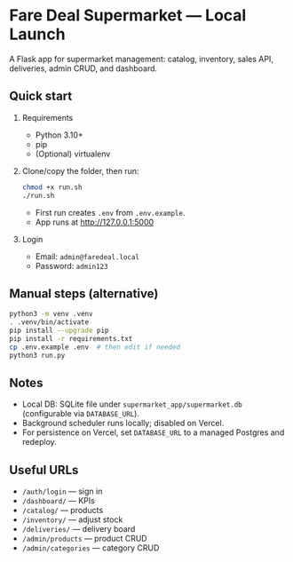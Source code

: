 # Fare Deal Supermarket — Local Launch

A Flask app for supermarket management: catalog, inventory, sales API, deliveries, admin CRUD, and dashboard.

## Quick start

1. Requirements
   - Python 3.10+
   - pip
   - (Optional) virtualenv

2. Clone/copy the folder, then run:
   ```bash
   chmod +x run.sh
   ./run.sh
   ```
   - First run creates `.env` from `.env.example`.
   - App runs at http://127.0.0.1:5000

3. Login
   - Email: `admin@faredeal.local`
   - Password: `admin123`

## Manual steps (alternative)
```bash
python3 -m venv .venv
. .venv/bin/activate
pip install --upgrade pip
pip install -r requirements.txt
cp .env.example .env  # then edit if needed
python3 run.py
```

## Notes
- Local DB: SQLite file under `supermarket_app/supermarket.db` (configurable via `DATABASE_URL`).
- Background scheduler runs locally; disabled on Vercel.
- For persistence on Vercel, set `DATABASE_URL` to a managed Postgres and redeploy.

## Useful URLs
- `/auth/login` — sign in
- `/dashboard/` — KPIs
- `/catalog/` — products
- `/inventory/` — adjust stock
- `/deliveries/` — delivery board
- `/admin/products` — product CRUD
- `/admin/categories` — category CRUD
